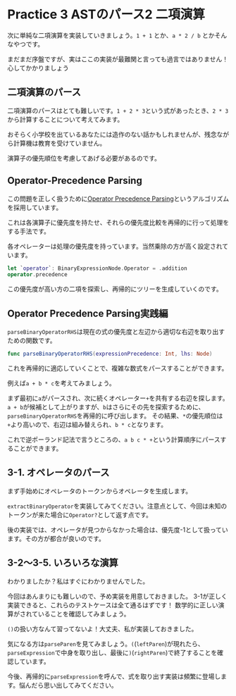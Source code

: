 # Practice 3 ASTのパース2 二項演算

次に単純な二項演算を実装していきましょう。`1 + 1` とか、`a * 2 / b` とかそんなやつです。

まだまだ序盤ですが、実はここの実装が最難関と言っても過言ではありません！心してかかりましょう

## 二項演算のパース

二項演算のパースはとても難しいです。`1 + 2 * 3`という式があったとき、`2 * 3`から計算することについて考えてみます。

おそらく小学校を出ているあなたには造作のない話かもしれませんが、残念ながら計算機は教育を受けていません。

演算子の優先順位を考慮してあげる必要があるのです。

## Operator-Precedence Parsing

この問題を正しく扱うために[Operator Precedence Parsing](https://en.wikipedia.org/wiki/Operator-precedence_parser)というアルゴリズムを採用しています。
 
これは各演算子に優先度を持たせ、それらの優先度比較を再帰的に行って処理をする手法です。

各オペレーターは処理の優先度を持っています。当然乗除の方が高く設定されています。

```swift
let `operator`: BinaryExpressionNode.Operator = .addition
operator.precedence
```

この優先度が高い方の二項を探索し、再帰的にツリーを生成していくのです。

## Operator Precedence Parsing実践編

`parseBinaryOperatorRHS`は現在の式の優先度と左辺から適切な右辺を取り出すための関数です。

```swift
func parseBinaryOperatorRHS(expressionPrecedence: Int, lhs: Node)
```

これを再帰的に適応していくことで、複雑な数式をパースすることができます。

例えば`a + b * c`を考えてみましょう。


まず最初に`a`がパースされ、次に続くオペレーター`+`を共有する右辺を探します。
`a + b`が候補として上がりますが、`b`はさらにその先を探索するために、`parseBinaryOperatorRHS`を再帰的に呼び出します。
その結果、`*`の優先順位は`+`より高いので、右辺は組み替えられ、`b * c`となります。


これで逆ポーランド記法で言うところの、`a b c * +`という計算順序にパースすることができます。

## 3-1. オペレータのパース

まず手始めにオペレータのトークンからオペレータを生成します。

`extractBinaryOperator`を実装してみてください。注意点として、今回は未知のトークンが来た場合に`Operator?`として返す点です。

後の実装では、オペレータが見つからなかった場合は、優先度-1として扱っています。その方が都合が良いのです。

## 3-2〜3-5. いろいろな演算

わかりましたか？私はすぐにわかりませんでした。

今回はあんまりにも難しいので、予め実装を用意しておきました。
3-1が正しく実装できると、これらのテストケースは全て通るはずです！
数学的に正しい演算がされていることを確認してみましょう。

`()`の扱い方なんて習ってないよ！大丈夫、私が実装しておきました。

気になる方は`parseParen`を見てみましょう。`(`(`leftParen`)が現れたら、`parseExpression`で中身を取り出し、最後に`)`(`rightParen`)で終了することを確認しています。

今後、再帰的に`parseExpression`を呼んで、式を取り出す実装は頻繁に登場します。悩んだら思い出してみてください。

